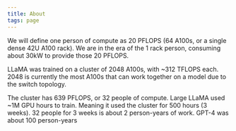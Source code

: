 ```yaml
---
title: About
tags: page
---
```


We will define one person of compute as 20 PFLOPS (64 A100s, or a single dense 42U A100 rack). We are in the era of the 1 rack person, consuming about 30kW to provide those 20 PFLOPS.

LLaMA was trained on a cluster of 2048 A100s, with ~312 TFLOPS each. 2048 is currently the most A100s that can work together on a model due to the switch topology.

The cluster has 639 PFLOPS, or 32 people of compute. Large LLaMA used ~1M GPU hours to train. Meaning it used the cluster for 500 hours (3 weeks). 32 people for 3 weeks is about 2 person-years of work. GPT-4 was about 100 person-years

